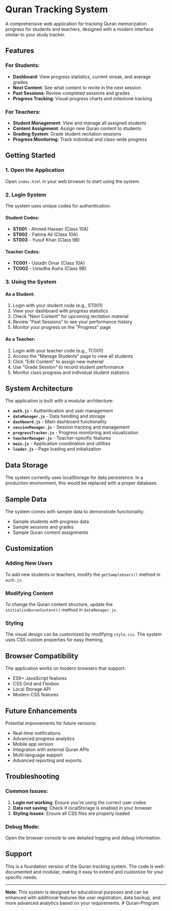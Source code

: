 # Quran Tracking System

A comprehensive web application for tracking Quran memorization progress for students and teachers, designed with a modern interface similar to your study tracker.

## Features

### For Students:
- **Dashboard**: View progress statistics, current streak, and average grades
- **Next Content**: See what content to recite in the next session
- **Past Sessions**: Review completed sessions and grades
- **Progress Tracking**: Visual progress charts and milestone tracking

### For Teachers:
- **Student Management**: View and manage all assigned students
- **Content Assignment**: Assign new Quran content to students
- **Grading System**: Grade student recitation sessions
- **Progress Monitoring**: Track individual and class-wide progress

## Getting Started

### 1. Open the Application
Open `index.html` in your web browser to start using the system.

### 2. Login System
The system uses unique codes for authentication:

#### Student Codes:
- **ST001** - Ahmed Hassan (Class 10A)
- **ST002** - Fatima Ali (Class 10A)  
- **ST003** - Yusuf Khan (Class 9B)

#### Teacher Codes:
- **TC001** - Ustadh Omar (Class 10A)
- **TC002** - Ustadha Aisha (Class 9B)

### 3. Using the System

#### As a Student:
1. Login with your student code (e.g., ST001)
2. View your dashboard with progress statistics
3. Check "Next Content" for upcoming recitation material
4. Review "Past Sessions" to see your performance history
5. Monitor your progress on the "Progress" page

#### As a Teacher:
1. Login with your teacher code (e.g., TC001)
2. Access the "Manage Students" page to view all students
3. Click "Edit Content" to assign new material
4. Use "Grade Session" to record student performance
5. Monitor class progress and individual student statistics

## System Architecture

The application is built with a modular architecture:

- **`auth.js`** - Authentication and user management
- **`dataManager.js`** - Data handling and storage
- **`dashboard.js`** - Main dashboard functionality
- **`sessionManager.js`** - Session tracking and management
- **`progressTracker.js`** - Progress monitoring and visualization
- **`teacherManager.js`** - Teacher-specific features
- **`main.js`** - Application coordination and utilities
- **`loader.js`** - Page loading and initialization

## Data Storage

The system currently uses localStorage for data persistence. In a production environment, this would be replaced with a proper database.

## Sample Data

The system comes with sample data to demonstrate functionality:
- Sample students with progress data
- Sample sessions and grades
- Sample Quran content assignments

## Customization

### Adding New Users
To add new students or teachers, modify the `getSampleUsers()` method in `auth.js`.

### Modifying Content
To change the Quran content structure, update the `initializeQuranContent()` method in `dataManager.js`.

### Styling
The visual design can be customized by modifying `style.css`. The system uses CSS custom properties for easy theming.

## Browser Compatibility

The application works on modern browsers that support:
- ES6+ JavaScript features
- CSS Grid and Flexbox
- Local Storage API
- Modern CSS features

## Future Enhancements

Potential improvements for future versions:
- Real-time notifications
- Advanced progress analytics
- Mobile app version
- Integration with external Quran APIs
- Multi-language support
- Advanced reporting and exports

## Troubleshooting

### Common Issues:

1. **Login not working**: Ensure you're using the correct user codes
2. **Data not saving**: Check if localStorage is enabled in your browser
3. **Styling issues**: Ensure all CSS files are properly loaded

### Debug Mode:
Open the browser console to see detailed logging and debug information.

## Support

This is a foundation version of the Quran tracking system. The code is well-documented and modular, making it easy to extend and customize for your specific needs.

---

**Note**: This system is designed for educational purposes and can be enhanced with additional features like user registration, data backup, and more advanced analytics based on your requirements.
#   Q u r a n - P r o g r a m  
 